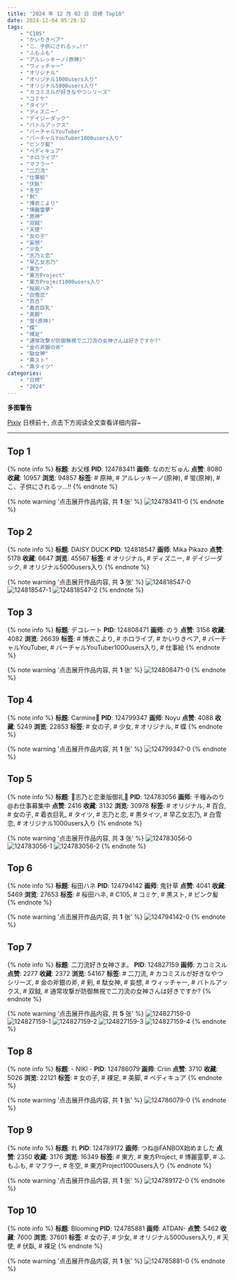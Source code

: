```yaml
---
title: "2024 年 12 月 02 日 日榜 Top10"
date: 2024-12-04 05:29:32
tags:
    - "C105"
    - "かいりきベア"
    - "こ、子供にされるッ…!!"
    - "ふもふも"
    - "アルレッキーノ(原神)"
    - "ウィッチャー"
    - "オリジナル"
    - "オリジナル1000users入り"
    - "オリジナル5000users入り"
    - "カコミスルが好きなやつシリーズ"
    - "コミケ"
    - "タイツ"
    - "ディズニー"
    - "デイジーダック"
    - "バトルアックス"
    - "バーチャルYouTuber"
    - "バーチャルYouTuber1000users入り"
    - "ピンク髪"
    - "ペディキュア"
    - "ホロライブ"
    - "マフラー"
    - "二刀流"
    - "仕事絵"
    - "伏臥"
    - "冬空"
    - "剣"
    - "博衣こより"
    - "博麗霊夢"
    - "原神"
    - "双鉞"
    - "天使"
    - "女の子"
    - "妄想"
    - "少女"
    - "志乃と恋"
    - "早乙女志乃"
    - "東方"
    - "東方Project"
    - "東方Project1000users入り"
    - "桜田ハネ"
    - "白雪恋"
    - "百合"
    - "着衣巨乳"
    - "美脚"
    - "蛍(原神)"
    - "蝶"
    - "裸足"
    - "通常攻撃が防御無視で二刀流の女神さんは好きですか?"
    - "金の斧銀の斧"
    - "駄女神"
    - "黒スト"
    - "黒タイツ"
categories:
    - "日榜"
    - "2024"
---
```


<i class="fa fa-triangle-exclamation"></i>**多图警告**<i class="fa fa-triangle-exclamation"></i>

[Pixiv](https://www.pixiv.net/) 日榜前十, 点击下方阅读全文查看详细内容~

<!-- more -->

---

## Top 1

{% note info %}
**标题**: お父様
**PID**: 124783411 **画师**: なのだぢゅん
**点赞**: 8080 **收藏**: 10957 **浏览**: 94857
**标签**: # 原神, # アルレッキーノ(原神), # 蛍(原神), # こ、子供にされるッ…!!
{% endnote %}

{% note warning '点击展开作品内容, 共 **1** 张' %}
![124783411-0](https://i.pixiv.re/img-original/img/2024/12/01/00/09/53/124783411_p0.jpg)
{% endnote %}

## Top 2

{% note info %}
**标题**: DAISY DUCK
**PID**: 124818547 **画师**: Mika Pikazo
**点赞**: 5178 **收藏**: 6647 **浏览**: 45567
**标签**: # オリジナル, # ディズニー, # デイジーダック, # オリジナル5000users入り
{% endnote %}

{% note warning '点击展开作品内容, 共 **3** 张' %}
![124818547-0](https://i.pixiv.re/img-original/img/2024/12/02/00/00/55/124818547_p0.png)
![124818547-1](https://i.pixiv.re/img-original/img/2024/12/02/00/00/55/124818547_p1.png)
![124818547-2](https://i.pixiv.re/img-original/img/2024/12/02/00/00/55/124818547_p2.png)
{% endnote %}

## Top 3

{% note info %}
**标题**: デコレート
**PID**: 124808471 **画师**: のう
**点赞**: 3156 **收藏**: 4082 **浏览**: 26639
**标签**: # 博衣こより, # ホロライブ, # かいりきベア, # バーチャルYouTuber, # バーチャルYouTuber1000users入り, # 仕事絵
{% endnote %}

{% note warning '点击展开作品内容, 共 **1** 张' %}
![124808471-0](https://i.pixiv.re/img-original/img/2024/12/01/19/44/01/124808471_p0.jpg)
{% endnote %}

## Top 4

{% note info %}
**标题**: Carmine🌹
**PID**: 124799347 **画师**: Noyu
**点赞**: 4088 **收藏**: 5249 **浏览**: 22853
**标签**: # 女の子, # 少女, # オリジナル, # 蝶
{% endnote %}

{% note warning '点击展开作品内容, 共 **1** 张' %}
![124799347-0](https://i.pixiv.re/img-original/img/2024/12/01/14/12/26/124799347_p0.jpg)
{% endnote %}

## Top 5

{% note info %}
**标题**: 🩵志乃と恋重版御礼🩷
**PID**: 124783056 **画师**: 千種みのり@お仕事募集中
**点赞**: 2416 **收藏**: 3132 **浏览**: 30978
**标签**: # オリジナル, # 百合, # 女の子, # 着衣巨乳, # タイツ, # 志乃と恋, # 黒タイツ, # 早乙女志乃, # 白雪恋, # オリジナル1000users入り
{% endnote %}

{% note warning '点击展开作品内容, 共 **3** 张' %}
![124783056-0](https://i.pixiv.re/img-original/img/2024/12/01/00/04/18/124783056_p0.jpg)
![124783056-1](https://i.pixiv.re/img-original/img/2024/12/01/00/04/18/124783056_p1.jpg)
![124783056-2](https://i.pixiv.re/img-original/img/2024/12/01/00/04/18/124783056_p2.jpg)
{% endnote %}

## Top 6

{% note info %}
**标题**: 桜田ハネ
**PID**: 124794142 **画师**: 鬼针草
**点赞**: 4041 **收藏**: 5469 **浏览**: 27653
**标签**: # 桜田ハネ, # C105, # コミケ, # 黒スト, # ピンク髪
{% endnote %}

{% note warning '点击展开作品内容, 共 **1** 张' %}
![124794142-0](https://i.pixiv.re/img-original/img/2024/12/01/10/15/47/124794142_p0.jpg)
{% endnote %}

## Top 7

{% note info %}
**标题**: 二刀流好き女神さま。
**PID**: 124827159 **画师**: カコミスル
**点赞**: 2277 **收藏**: 2372 **浏览**: 54167
**标签**: # 二刀流, # カコミスルが好きなやつシリーズ, # 金の斧銀の斧, # 剣, # 駄女神, # 妄想, # ウィッチャー, # バトルアックス, # 双鉞, # 通常攻撃が防御無視で二刀流の女神さんは好きですか?
{% endnote %}

{% note warning '点击展开作品内容, 共 **5** 张' %}
![124827159-0](https://i.pixiv.re/img-original/img/2024/12/04/04/19/08/124827159_p0.jpg)
![124827159-1](https://i.pixiv.re/img-original/img/2024/12/04/04/19/08/124827159_p1.jpg)
![124827159-2](https://i.pixiv.re/img-original/img/2024/12/04/04/19/08/124827159_p2.jpg)
![124827159-3](https://i.pixiv.re/img-original/img/2024/12/04/04/19/08/124827159_p3.jpg)
![124827159-4](https://i.pixiv.re/img-original/img/2024/12/04/04/19/08/124827159_p4.jpg)
{% endnote %}

## Top 8

{% note info %}
**标题**: - NIKI -
**PID**: 124786079 **画师**: Criin
**点赞**: 3710 **收藏**: 5026 **浏览**: 22121
**标签**: # 女の子, # 裸足, # 美脚, # ペディキュア
{% endnote %}

{% note warning '点击展开作品内容, 共 **1** 张' %}
![124786079-0](https://i.pixiv.re/img-original/img/2024/12/01/01/28/15/124786079_p0.jpg)
{% endnote %}

## Top 9

{% note info %}
**标题**: れ
**PID**: 124789172 **画师**: つね@FANBOX始めました
**点赞**: 2350 **收藏**: 3176 **浏览**: 16349
**标签**: # 東方, # 東方Project, # 博麗霊夢, # ふもふも, # マフラー, # 冬空, # 東方Project1000users入り
{% endnote %}

{% note warning '点击展开作品内容, 共 **1** 张' %}
![124789172-0](https://i.pixiv.re/img-original/img/2024/12/01/04/30/02/124789172_p0.png)
{% endnote %}

## Top 10

{% note info %}
**标题**: Blooming
**PID**: 124785881 **画师**: ATDAN-
**点赞**: 5462 **收藏**: 7600 **浏览**: 37601
**标签**: # 女の子, # 少女, # オリジナル5000users入り, # 天使, # 伏臥, # 裸足
{% endnote %}

{% note warning '点击展开作品内容, 共 **1** 张' %}
![124785881-0](https://i.pixiv.re/img-original/img/2024/12/01/02/13/07/124785881_p0.png)
{% endnote %}
